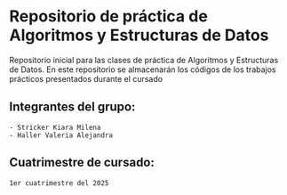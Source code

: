 # Repositorio de práctica de Algoritmos y Estructuras de Datos

Repositorio inicial para las clases de práctica de Algoritmos y Estructuras de Datos. En este repositorio se almacenarán los códigos de los trabajos prácticos presentados durante el cursado

## Integrantes del grupo:
    - Stricker Kiara Milena 
    - Haller Valeria Alejandra

## Cuatrimestre de cursado:
    1er cuatrimestre del 2025
